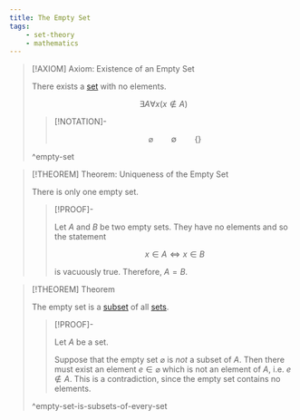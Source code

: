 ```yaml
---
title: The Empty Set
tags:
    - set-theory
    - mathematics
---
```


>[!AXIOM] Axiom: Existence of an Empty Set
>
>There exists a [set](Sets.md) with no elements.
>
>$$
>\exists A \forall x(x \notin A)
>$$
>
>>[!NOTATION]-
>>
>>$$
>>\varnothing \qquad \emptyset \qquad \{\}
>>$$
>>
>
>^empty-set
>

>[!THEOREM] Theorem: Uniqueness of the Empty Set
>
>There is only one empty set.
>
>>[!PROOF]-
>>
>>Let $A$ and $B$ be two empty sets. They have no elements and so the statement
>>
>>$$
>>x \in A \iff x \in B
>>$$
>>
>>is vacuously true. Therefore, $A = B$.
>>
>

>[!THEOREM] Theorem
>
>The empty set is a [subset](Sets.md) of all [sets](Sets.md).
>
>>[!PROOF]-
>>
>>Let $A$ be a set.
>>
>>Suppose that the empty set $\varnothing$ is *not* a subset of $A$. Then there must exist an element $e \in \varnothing$ which is not an element of $A$, i.e. $e \notin A$. This is a contradiction, since the empty set contains no elements.
>>
>
>^empty-set-is-subsets-of-every-set
>